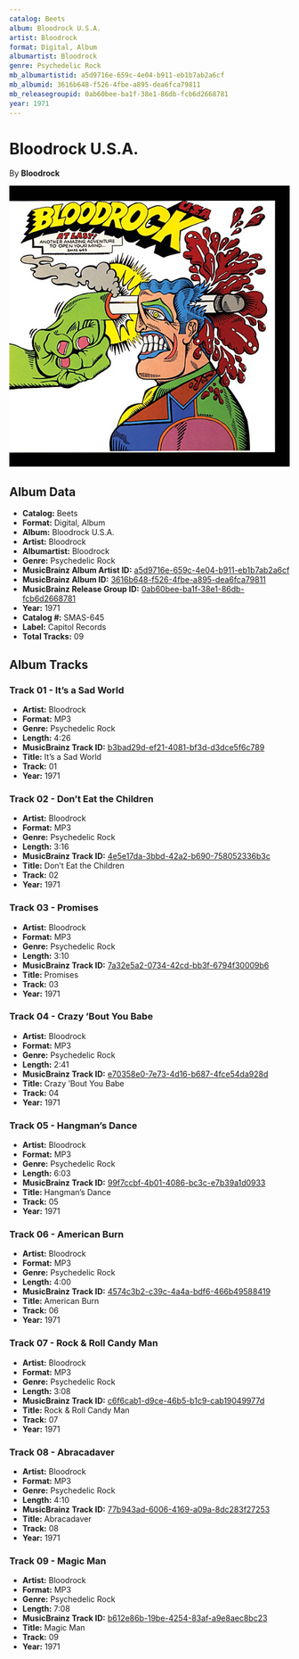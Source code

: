 ```yaml
---
catalog: Beets
album: Bloodrock U.S.A.
artist: Bloodrock
format: Digital, Album
albumartist: Bloodrock
genre: Psychedelic Rock
mb_albumartistid: a5d9716e-659c-4e04-b911-eb1b7ab2a6cf
mb_albumid: 3616b648-f526-4fbe-a895-dea6fca79811
mb_releasegroupid: 0ab60bee-ba1f-38e1-86db-fcb6d2668781
year: 1971
---
```


# Bloodrock U.S.A.

By **Bloodrock**

![](../../assets/beetscovers/Bloodrock-Bloodrock_USA.jpg)

## Album Data

- **Catalog:** Beets
- **Format:** Digital, Album
- **Album:** Bloodrock U.S.A.
- **Artist:** Bloodrock
- **Albumartist:** Bloodrock
- **Genre:** Psychedelic Rock
- **MusicBrainz Album Artist ID:** [a5d9716e-659c-4e04-b911-eb1b7ab2a6cf](https://musicbrainz.org/artist/a5d9716e-659c-4e04-b911-eb1b7ab2a6cf)
- **MusicBrainz Album ID:** [3616b648-f526-4fbe-a895-dea6fca79811](https://musicbrainz.org/release/3616b648-f526-4fbe-a895-dea6fca79811)
- **MusicBrainz Release Group ID:** [0ab60bee-ba1f-38e1-86db-fcb6d2668781](https://musicbrainz.org/release-group/0ab60bee-ba1f-38e1-86db-fcb6d2668781)
- **Year:** 1971
- **Catalog #:** SMAS-645
- **Label:** Capitol Records
- **Total Tracks:** 09

## Album Tracks

### Track 01 - It’s a Sad World

- **Artist:** Bloodrock
- **Format:** MP3
- **Genre:** Psychedelic Rock
- **Length:** 4:26
- **MusicBrainz Track ID:** [b3bad29d-ef21-4081-bf3d-d3dce5f6c789](https://musicbrainz.org/recording/b3bad29d-ef21-4081-bf3d-d3dce5f6c789)
- **Title:** It’s a Sad World
- **Track:** 01
- **Year:** 1971

### Track 02 - Don’t Eat the Children

- **Artist:** Bloodrock
- **Format:** MP3
- **Genre:** Psychedelic Rock
- **Length:** 3:16
- **MusicBrainz Track ID:** [4e5e17da-3bbd-42a2-b690-758052336b3c](https://musicbrainz.org/recording/4e5e17da-3bbd-42a2-b690-758052336b3c)
- **Title:** Don’t Eat the Children
- **Track:** 02
- **Year:** 1971

### Track 03 - Promises

- **Artist:** Bloodrock
- **Format:** MP3
- **Genre:** Psychedelic Rock
- **Length:** 3:10
- **MusicBrainz Track ID:** [7a32e5a2-0734-42cd-bb3f-6794f30009b6](https://musicbrainz.org/recording/7a32e5a2-0734-42cd-bb3f-6794f30009b6)
- **Title:** Promises
- **Track:** 03
- **Year:** 1971

### Track 04 - Crazy ’Bout You Babe

- **Artist:** Bloodrock
- **Format:** MP3
- **Genre:** Psychedelic Rock
- **Length:** 2:41
- **MusicBrainz Track ID:** [e70358e0-7e73-4d16-b687-4fce54da928d](https://musicbrainz.org/recording/e70358e0-7e73-4d16-b687-4fce54da928d)
- **Title:** Crazy ’Bout You Babe
- **Track:** 04
- **Year:** 1971

### Track 05 - Hangman’s Dance

- **Artist:** Bloodrock
- **Format:** MP3
- **Genre:** Psychedelic Rock
- **Length:** 6:03
- **MusicBrainz Track ID:** [99f7ccbf-4b01-4086-bc3c-e7b39a1d0933](https://musicbrainz.org/recording/99f7ccbf-4b01-4086-bc3c-e7b39a1d0933)
- **Title:** Hangman’s Dance
- **Track:** 05
- **Year:** 1971

### Track 06 - American Burn

- **Artist:** Bloodrock
- **Format:** MP3
- **Genre:** Psychedelic Rock
- **Length:** 4:00
- **MusicBrainz Track ID:** [4574c3b2-c39c-4a4a-bdf6-466b49588419](https://musicbrainz.org/recording/4574c3b2-c39c-4a4a-bdf6-466b49588419)
- **Title:** American Burn
- **Track:** 06
- **Year:** 1971

### Track 07 - Rock & Roll Candy Man

- **Artist:** Bloodrock
- **Format:** MP3
- **Genre:** Psychedelic Rock
- **Length:** 3:08
- **MusicBrainz Track ID:** [c6f6cab1-d9ce-46b5-b1c9-cab19049977d](https://musicbrainz.org/recording/c6f6cab1-d9ce-46b5-b1c9-cab19049977d)
- **Title:** Rock & Roll Candy Man
- **Track:** 07
- **Year:** 1971

### Track 08 - Abracadaver

- **Artist:** Bloodrock
- **Format:** MP3
- **Genre:** Psychedelic Rock
- **Length:** 4:10
- **MusicBrainz Track ID:** [77b943ad-6006-4169-a09a-8dc283f27253](https://musicbrainz.org/recording/77b943ad-6006-4169-a09a-8dc283f27253)
- **Title:** Abracadaver
- **Track:** 08
- **Year:** 1971

### Track 09 - Magic Man

- **Artist:** Bloodrock
- **Format:** MP3
- **Genre:** Psychedelic Rock
- **Length:** 7:08
- **MusicBrainz Track ID:** [b612e86b-19be-4254-83af-a9e8aec8bc23](https://musicbrainz.org/recording/b612e86b-19be-4254-83af-a9e8aec8bc23)
- **Title:** Magic Man
- **Track:** 09
- **Year:** 1971

